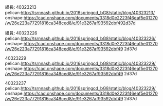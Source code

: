 組長:
40323213 
pelican:http://tsrnnash.github.io/2016springcd_bG8/static/blog/40323213/ 
onshape:https://cad.onshape.com/documents/3318d0e2223f46eaf5e01270/w/26e223a77291816ca348ced8/e/91e3267af93592dbf492d37d

組員:
40323226
pelican:http://tsrnnash.github.io/2016springcd_bG8/static/blog/40323226/ 
onshape:https://cad.onshape.com/documents/3318d0e2223f46eaf5e01270/w/26e223a77291816ca348ced8/e/91e3267af93592dbf49
2d37d

40323229
pelican:http://tsrnnash.github.io/2016springcd_bG8/static/blog/40323229/ 
onshape:https://cad.onshape.com/documents/3318d0e2223f46eaf5e01270/w/26e223a77291816ca348ced8/e/91e3267af93592dbf49
2d37d

40323237
pelican:http://tsrnnash.github.io/2016springcd_bG8/static/blog/40323229/ 
onshape:https://cad.onshape.com/documents/3318d0e2223f46eaf5e01270/w/26e223a77291816ca348ced8/e/91e3267af93592dbf49
2d37d